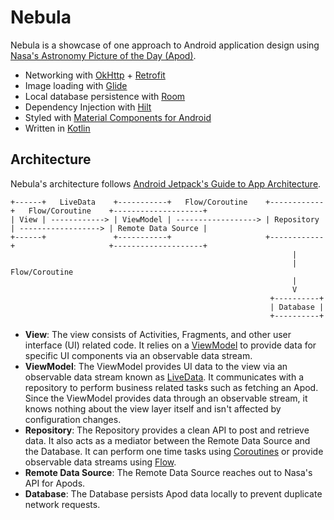 # Nebula

Nebula is a showcase of one approach to Android application design using [Nasa's Astronomy Picture of the Day (Apod)](https://apod.nasa.gov/apod/astropix.html).

- Networking with [OkHttp](https://square.github.io/okhttp/) + [Retrofit](https://square.github.io/retrofit/)
- Image loading with [Glide](https://bumptech.github.io/glide/)
- Local database persistence with [Room](https://developer.android.com/topic/libraries/architecture/room)
- Dependency Injection with [Hilt](https://dagger.dev/hilt/)
- Styled with [Material Components for Android](https://github.com/material-components/material-components-android)
- Written in [Kotlin](https://kotlinlang.org/)

## Architecture

Nebula's architecture follows [Android Jetpack's Guide to App Architecture](https://developer.android.com/jetpack/guide).

```
+------+   LiveData    +-----------+   Flow/Coroutine    +------------+   Flow/Coroutine    +--------------------+
| View | ------------> | ViewModel | ------------------> | Repository | ------------------> | Remote Data Source |
+------+               +-----------+                     +------------+                     +--------------------+
                                                               |
                                                               | Flow/Coroutine
                                                               |
                                                               V
                                                          +----------+
                                                          | Database |
                                                          +----------+
```

- **View**: The view consists of Activities, Fragments, and other user interface (UI) related code. It relies on a [ViewModel](https://developer.android.com/topic/libraries/architecture/viewmodel) to provide data for specific UI components via an observable data stream.
- **ViewModel**: The ViewModel provides UI data to the view via an observable data stream known as [LiveData](https://developer.android.com/topic/libraries/architecture/livedata). It communicates with a repository to perform business related tasks such as fetching an Apod. Since the ViewModel provides data through an observable stream, it knows nothing about the view layer itself and isn't affected by configuration changes.
- **Repository**: The Repository provides a clean API to post and retrieve data. It also acts as a mediator between the Remote Data Source and the Database. It can perform one time tasks using [Coroutines](https://kotlinlang.org/docs/coroutines-overview.html) or provide observable data streams using [Flow](https://kotlinlang.org/docs/reference/coroutines/flow.html).
- **Remote Data Source**: The Remote Data Source reaches out to Nasa's API for Apods.
- **Database**: The Database persists Apod data locally to prevent duplicate network requests.
